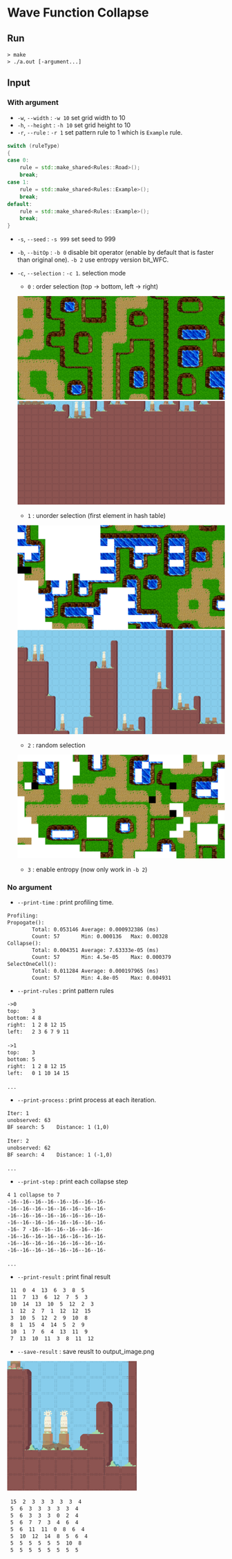 # Wave Function Collapse
## Run
```
> make
> ./a.out [-argument...]
```

## Input
### With argument
- `-w`, `--width` : `-w 10` set grid width to 10
- `-h`, `--height` : `-h 10` set grid height to 10
- `-r`, `--rule` : `-r 1` set pattern rule to 1 which is `Example` rule.
```c++
switch (ruleType)
{
case 0:
    rule = std::make_shared<Rules::Road>();
    break;
case 1:
    rule = std::make_shared<Rules::Example>();
    break;
default:
    rule = std::make_shared<Rules::Example>();
    break;
} 
```
- `-s`, `--seed` : `-s 999` set seed to 999
- `-b`, `--bitOp` : `-b 0` disable bit operator (enable by default that is faster than original one).  `-b 2` use entropy version bit_WFC.
- `-c`, `--selection` : `-c 1`. selection mode
    - `0` : order selection (top -> bottom, left -> right)

    ![](./data/c0.png)
    ![](./data/r1c0.png)
    - `1` : unorder selection (first element in hash table)

    ![](./data/c1.png)
    ![](./data/r1c1.png)
    - `2` : random selection

    ![](./data/c2.png)
   - `3` : enable entropy (now only work in `-b 2`)

### No argument
- `--print-time` : print profiling time.
```
Profiling:
Propogate():
        Total: 0.053146 Average: 0.000932386 (ms)
        Count: 57       Min: 0.000136   Max: 0.00328
Collapse():
        Total: 0.004351 Average: 7.63333e-05 (ms)
        Count: 57       Min: 4.5e-05    Max: 0.000379
SelectOneCell():
        Total: 0.011284 Average: 0.000197965 (ms)
        Count: 57       Min: 4.8e-05    Max: 0.004931
```

- `--print-rules` : print pattern rules
```
->0
top:    3 
bottom: 4 8 
right:  1 2 8 12 15 
left:   2 3 6 7 9 11 

->1
top:    3 
bottom: 5 
right:  1 2 8 12 15 
left:   0 1 10 14 15 

...
```

- `--print-process` : print process at each iteration.
```
Iter: 1
unobserved: 63
BF search: 5    Distance: 1 (1,0)

Iter: 2
unobserved: 62
BF search: 4    Distance: 1 (-1,0)

...
```

- `--print-step` : print each collapse step
```
4 1 collapse to 7
-16--16--16--16--16--16--16--16-
-16--16--16--16--16--16--16--16-
-16--16--16--16--16--16--16--16-
-16--16--16--16--16--16--16--16-
-16- 7 -16--16--16--16--16--16-
-16--16--16--16--16--16--16--16-
-16--16--16--16--16--16--16--16-
-16--16--16--16--16--16--16--16-

...
```

- `--print-result` : print final result
```
 11  0  4  13  6  3  8  5 
 11  7  13  6  12  7  5  3 
 10  14  13  10  5  12  2  3 
 1  12  2  7  1  12  12  15 
 3  10  5  12  2  9  10  8 
 8  1  15  4  14  5  2  9 
 10  1  7  6  4  13  11  9 
 7  13  10  11  3  8  11  12
```

- `--save-result` : save reuslt to output_image.png
<img src="./data/output.png" width="300">

```
 15  2  3  3  3  3  3  4 
 5  6  3  3  3  3  3  4 
 5  6  3  3  3  0  2  4 
 5  6  7  7  3  4  6  4 
 5  6  11  11  0  8  6  4 
 5  10  12  14  8  5  6  4 
 5  5  5  5  5  5  10  8 
 5  5  5  5  5  5  5  5
```
